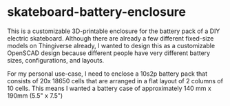 skateboard-battery-enclosure
============================

This is a customizable 3D-printable enclosure for the battery pack of a DIY electric skateboard. Although there are already a few different fixed-size models on Thingiverse already, I wanted to design this as a customizable OpenSCAD design because different people have very different battery sizes, configurations, and layouts.

For my personal use-case, I need to enclose a 10s2p battery pack that consists of 20x 18650 cells that are arranged in a flat layout of 2 columns of 10 cells. This means I wanted a battery case of approximately 140 mm x 190mm (5.5" x 7.5")



